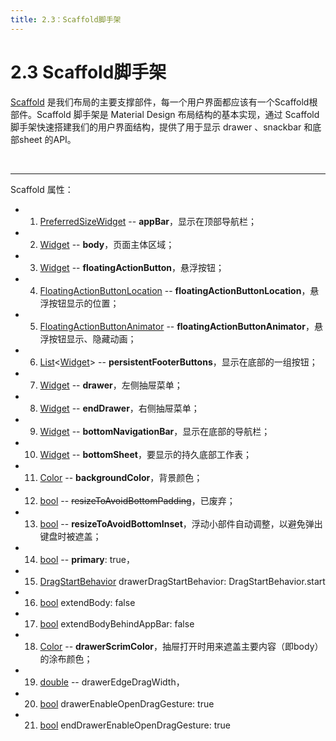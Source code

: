 ```yaml
---
title: 2.3：Scaffold脚手架
---
```


# 2.3 Scaffold脚手架

[Scaffold](https://api.flutter.dev/flutter/material/Scaffold-class.html) 是我们布局的主要支撑部件，每一个用户界面都应该有一个Scaffold根部件。Scaffold 脚手架是 Material Design 布局结构的基本实现，通过 Scaffold 脚手架快速搭建我们的用户界面结构，提供了用于显示 drawer 、snackbar 和底部sheet 的API。

<br>

---

Scaffold 属性：

*   1.   [PreferredSizeWidget](https://api.flutter.dev/flutter/widgets/PreferredSizeWidget-class.html) -- **appBar**，显示在顶部导航栏；

*   2.   [Widget](https://api.flutter.dev/flutter/widgets/Widget-class.html) -- **body**，页面主体区域；

*   3.   [Widget](https://api.flutter.dev/flutter/widgets/Widget-class.html) -- **floatingActionButton**，悬浮按钮；

*   4.   [FloatingActionButtonLocation](https://api.flutter.dev/flutter/material/FloatingActionButtonLocation-class.html) -- **floatingActionButtonLocation**，悬浮按钮显示的位置；

*   5.   [FloatingActionButtonAnimator](https://api.flutter.dev/flutter/material/FloatingActionButtonAnimator-class.html) -- **floatingActionButtonAnimator**，悬浮按钮显示、隐藏动画；

*   6.   [List](https://api.flutter.dev/flutter/dart-core/List-class.html)\<[Widget](https://api.flutter.dev/flutter/widgets/Widget-class.html)\> -- **persistentFooterButtons**，显示在底部的一组按钮；

*   7.   [Widget](https://api.flutter.dev/flutter/widgets/Widget-class.html) -- **drawer**，左侧抽屉菜单；

*   8.   [Widget](https://api.flutter.dev/flutter/widgets/Widget-class.html) -- **endDrawer**，右侧抽屉菜单；

*   9.   [Widget](https://api.flutter.dev/flutter/widgets/Widget-class.html) -- **bottomNavigationBar**，显示在底部的导航栏；

*   10.   [Widget](https://api.flutter.dev/flutter/widgets/Widget-class.html) -- **bottomSheet**，要显示的持久底部工作表；

*   11.   [Color](https://api.flutter.dev/flutter/dart-ui/Color-class.html) -- **backgroundColor**，背景颜色；

*   12.   [bool](https://api.flutter.dev/flutter/dart-core/bool-class.html) -- ~~resizeToAvoidBottomPadding~~，已废弃；

*   13.   [bool](https://api.flutter.dev/flutter/dart-core/bool-class.html) -- **resizeToAvoidBottomInset**，浮动小部件自动调整，以避免弹出键盘时被遮盖；

*   14.   [bool](https://api.flutter.dev/flutter/dart-core/bool-class.html) -- **primary**: true，

*   15.   [DragStartBehavior](https://api.flutter.dev/flutter/gestures/DragStartBehavior-class.html) drawerDragStartBehavior: DragStartBehavior.start

*   16.   [bool](https://api.flutter.dev/flutter/dart-core/bool-class.html) extendBody: false

*   17.   [bool](https://api.flutter.dev/flutter/dart-core/bool-class.html) extendBodyBehindAppBar: false

*   18.   [Color](https://api.flutter.dev/flutter/dart-ui/Color-class.html) -- **drawerScrimColor**，抽屉打开时用来遮盖主要内容（即body）的涂布颜色；

*   19.   [double](https://api.flutter.dev/flutter/dart-core/double-class.html) -- drawerEdgeDragWidth，

*   20.   [bool](https://api.flutter.dev/flutter/dart-core/bool-class.html) drawerEnableOpenDragGesture: true

*   21.   [bool](https://api.flutter.dev/flutter/dart-core/bool-class.html) endDrawerEnableOpenDragGesture: true

